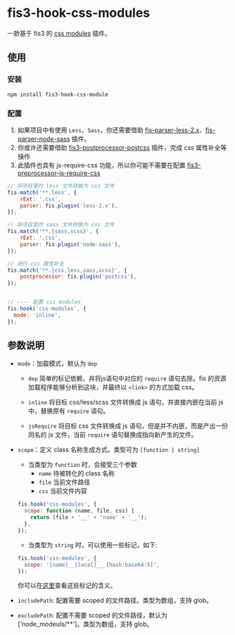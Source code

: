 fis3-hook-css-modules
=============================

一款基于 fis3 的 [css modules](https://github.com/css-modules/css-modules) 插件。


## 使用

### 安装
```
npm install fis3-hook-css-module
```

### 配置

1. 如果项目中有使用 `Less`、`Sass`，你还需要借助 [fis-parser-less-2.x](https://github.com/fouber/fis-parser-less-2.x)、[fis-parser-node-sass](https://github.com/fex-team/fis-parser-node-sass) 插件。
2. 你或许还需要借助 [fis3-postprocessor-postcss](https://github.com/jiangyuan/fis3-postprocessor-postcss) 插件，完成 css 属性补全等操作
3. 此插件也具有 js-require-css 功能，所以你可能不需要在配置 [fis3-preprocessor-js-require-css](https://github.com/fex-team/fis3-preprocessor-js-require-css)


```js
// 将项目里的 less 文件转换为 css 文件
fis.match('**.less', {
    rExt: '.css',
    parser: fis.plugin('less-2.x'),
});

// 将项目里的 sass 文件转换为 css 文件
fis.match('**.{sass,scss}', {
    rExt: '.css',
    parser: fis.plugin('node-sass'),
});

// 进行 css 属性补全
fis.match('**.{css,less,sass,scss}', {
    postprocessor: fis.plugin('postcss'),
});


// ---- 配置 css modules
fis.hook('css-modules', {
  mode: 'inline',
});
```


## 参数说明
- `mode`：加载模式，默认为 `dep`
    * `dep`
    简单的标记依赖，并将js语句中对应的 `require` 语句去除。fis 的资源加载程序能够分析到这块，并最终以 `<link>` 的方式加载 css。
    
    * `inline` 
    将目标 css/less/scss 文件转换成 js 语句，并直接内嵌在当前 js 中，替换原有 `require` 语句。
    
    * `jsRequire` 
    将目标 css 文件转换成 js 语句，但是并不内嵌，而是产出一份同名的 js 文件，当前 `require` 语句替换成指向新产生的文件。


- `scope`：定义 class 名称生成方式。类型可为 `[function | string]`
    * 当类型为 `function` 时，会接受三个参数
        * `name` 待被转化的 class 名称
        * `file` 当前文件路径
        * `css` 当前文件内容
        
    ```js
    fis.hook('css-modules', {
      scope: function (name, file, css) {
        return (file + '__' + 'name' + '__');
      },
    });
    ```
  
    * 当类型为 `string` 时，可以使用一些标记，如下:
    ```js
    fis.hook('css-modules', {
      scope: '[name]__[local]___[hash:base64:5]',
    });
    ```
    你可以在[这里](https://github.com/webpack/loader-utils#interpolatename)查看这些标记的含义。

- `includePath`: 配置需要 scoped 的文件路径。类型为数组，支持 glob。

- `excludePath`: 配置不需要 scoped 的文件路径，默认为 ['node_modeuls/**']。类型为数组，支持 glob。



